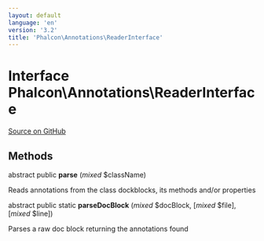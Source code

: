 ```yaml
---
layout: default
language: 'en'
version: '3.2'
title: 'Phalcon\Annotations\ReaderInterface'
---
```

# Interface **Phalcon\Annotations\ReaderInterface**

<a href="https://github.com/phalcon/cphalcon/tree/v3.2.0/phalcon/annotations/readerinterface.zep" class="btn btn-default btn-sm">Source on GitHub</a>

## Methods
abstract public  **parse** (*mixed* $className)

Reads annotations from the class dockblocks, its methods and/or properties


abstract public static  **parseDocBlock** (*mixed* $docBlock, [*mixed* $file], [*mixed* $line])

Parses a raw doc block returning the annotations found
